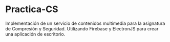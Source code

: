 # Practica-CS
Implementación de un servicio de contenidos multimedia para la asignatura de Compresión y Seguridad.
Utilizando Firebase y ElectronJS para crear una aplicación de escritorio.
